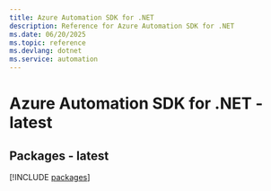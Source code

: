 ```yaml
---
title: Azure Automation SDK for .NET
description: Reference for Azure Automation SDK for .NET
ms.date: 06/20/2025
ms.topic: reference
ms.devlang: dotnet
ms.service: automation
---
```

# Azure Automation SDK for .NET - latest
## Packages - latest
[!INCLUDE [packages](automation-index.md)]